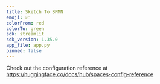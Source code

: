 ```yaml
---
title: Sketch To BPMN
emoji: 📈
colorFrom: red
colorTo: green
sdk: streamlit
sdk_version: 1.35.0
app_file: app.py
pinned: false
---
```


Check out the configuration reference at https://huggingface.co/docs/hub/spaces-config-reference
